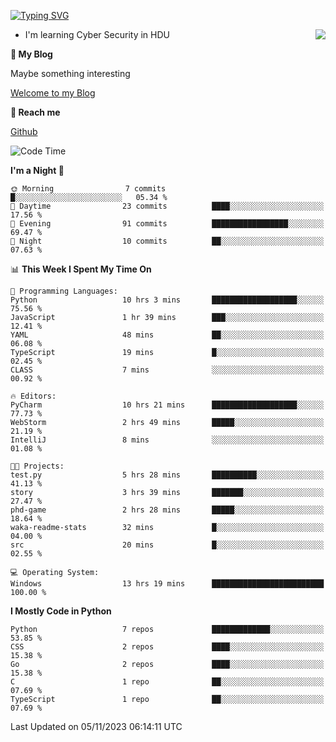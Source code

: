 [![Typing SVG](https://readme-typing-svg.herokuapp.com?font=Fira+Code&pause=1000&random=false&width=450&height=60&lines=Hello+%F0%9F%91%8B%F0%9F%8F%BB;I'm+JBNRZ)](https://git.io/typing-svg)

<a href="#">
  <img align="right" src="https://github-readme-stats.vercel.app/api?username=JBNRZ&show_icons=true&bg_color=15,f2f7fd,E0EAFC" />
</a>

- I'm learning Cyber Security in HDU

 **🌱 My Blog**

Maybe something interesting

[Welcome to my Blog](https://jbnrz.com.cn/)

 **💬 Reach me** 

[Github](https://github.com/JBNRZ)


<!--START_SECTION:waka-->
![Code Time](http://img.shields.io/badge/Code%20Time-75%20hrs%2059%20mins-blue)

**I'm a Night 🦉** 

```text
🌞 Morning                7 commits           █░░░░░░░░░░░░░░░░░░░░░░░░   05.34 % 
🌆 Daytime                23 commits          ████░░░░░░░░░░░░░░░░░░░░░   17.56 % 
🌃 Evening                91 commits          █████████████████░░░░░░░░   69.47 % 
🌙 Night                  10 commits          ██░░░░░░░░░░░░░░░░░░░░░░░   07.63 % 
```


📊 **This Week I Spent My Time On** 

```text
💬 Programming Languages: 
Python                   10 hrs 3 mins       ███████████████████░░░░░░   75.56 % 
JavaScript               1 hr 39 mins        ███░░░░░░░░░░░░░░░░░░░░░░   12.41 % 
YAML                     48 mins             ██░░░░░░░░░░░░░░░░░░░░░░░   06.08 % 
TypeScript               19 mins             █░░░░░░░░░░░░░░░░░░░░░░░░   02.45 % 
CLASS                    7 mins              ░░░░░░░░░░░░░░░░░░░░░░░░░   00.92 % 

🔥 Editors: 
PyCharm                  10 hrs 21 mins      ███████████████████░░░░░░   77.73 % 
WebStorm                 2 hrs 49 mins       █████░░░░░░░░░░░░░░░░░░░░   21.19 % 
IntelliJ                 8 mins              ░░░░░░░░░░░░░░░░░░░░░░░░░   01.08 % 

🐱‍💻 Projects: 
test.py                  5 hrs 28 mins       ██████████░░░░░░░░░░░░░░░   41.13 % 
story                    3 hrs 39 mins       ███████░░░░░░░░░░░░░░░░░░   27.47 % 
phd-game                 2 hrs 28 mins       █████░░░░░░░░░░░░░░░░░░░░   18.64 % 
waka-readme-stats        32 mins             █░░░░░░░░░░░░░░░░░░░░░░░░   04.00 % 
src                      20 mins             █░░░░░░░░░░░░░░░░░░░░░░░░   02.55 % 

💻 Operating System: 
Windows                  13 hrs 19 mins      █████████████████████████   100.00 % 
```

**I Mostly Code in Python** 

```text
Python                   7 repos             █████████████░░░░░░░░░░░░   53.85 % 
CSS                      2 repos             ████░░░░░░░░░░░░░░░░░░░░░   15.38 % 
Go                       2 repos             ████░░░░░░░░░░░░░░░░░░░░░   15.38 % 
C                        1 repo              ██░░░░░░░░░░░░░░░░░░░░░░░   07.69 % 
TypeScript               1 repo              ██░░░░░░░░░░░░░░░░░░░░░░░   07.69 % 
```




 Last Updated on 05/11/2023 06:14:11 UTC
<!--END_SECTION:waka-->
